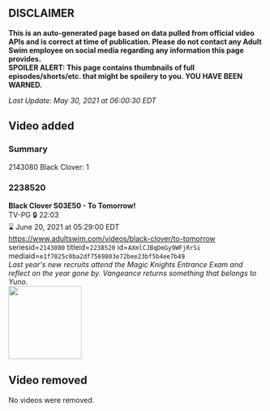## DISCLAIMER
**This is an auto-generated page based on data pulled from official video APIs and is correct at time of publication. Please do not contact any Adult Swim employee on social media regarding any information this page provides.**  
**SPOILER ALERT: This page contains thumbnails of full episodes/shorts/etc. that might be spoilery to you. YOU HAVE BEEN WARNED.**  

_Last Update: May 30, 2021 at 06:00:30 EDT_
## Video added
### Summary
2143080 Black Clover: 1  
### 2238520
**Black Clover S03E50 - To Tomorrow!**  
TV-PG 🔒 22:03  
⌛ June 20, 2021 at 05:29:00 EDT  
https://www.adultswim.com/videos/black-clover/to-tomorrow  
seriesid=`2143080` titleid=`2238520` id=`AXmlCJBqDmGy9WFjRrSi` mediaid=`e1f7825c0ba2df7569803e72bee23bf5b4ee7b49`  
_Last year's new recruits attend the Magic Knights Entrance Exam and reflect on the year gone by. Vangeance returns something that belongs to Yuno._  
<a href="https://media.cdn.adultswim.com/uploads/20210527/thumbnails/2_215271147344-BlackClover_152_ToTomorrow.png"><img src="https://media.cdn.adultswim.com/uploads/20210527/thumbnails/2_215271147344-BlackClover_152_ToTomorrow.png" height="144px" /></a>
## Video removed
No videos were removed.  
